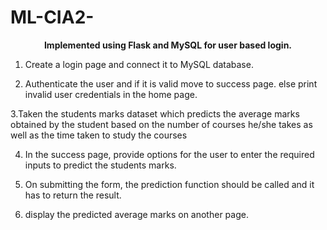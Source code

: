 # ML-CIA2-
<b><center>Implemented using Flask and MySQL for user based login.</center></b>
1. Create a login page and connect it to MySQL database.



2. Authenticate the user and if it is valid move to success page. else print invalid user credentials in the home page.



3.Taken the students marks dataset which predicts the average marks obtained by the student based on the number of courses he/she takes as well as the time taken to study the courses



4. In the success page, provide options for the user to enter the required inputs to predict the students marks.



5. On submitting the form, the prediction function should be called and it has to return the result.



6. display the predicted average marks on another page.

